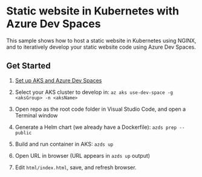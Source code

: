 # Static website in Kubernetes with Azure Dev Spaces
This sample shows how to host a static website in Kubernetes using NGINX, and to iteratively develop your static website code using Azure Dev Spaces.

## Get Started
1. [Set up AKS and Azure Dev Spaces](https://docs.microsoft.com/en-us/azure/dev-spaces/quickstart-nodejs)
1. Select your AKS cluster to develop in:
    `az aks use-dev-space -g <aksGroup> -n <aksName>`
    
1. Open repo as the root code folder in Visual Studio Code, and open a Terminal window
1. Generate a Helm chart (we already have a Dockerfile): `azds prep --public`
1. Build and run container in AKS: `azds up`
1. Open URL in browser (URL appears in `azds up` output)
1. Edit `html/index.html`, save, and refresh browser.

